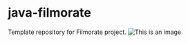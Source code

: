 # java-filmorate
Template repository for Filmorate project.
![This is an image](https://dbdiagram.io/d/63d517c5296d97641d7cb43b)
